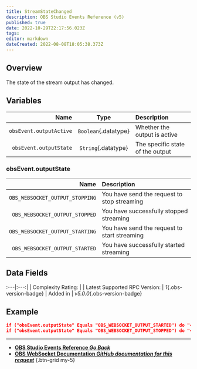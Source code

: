 ```yaml
---
title: StreamStateChanged
description: OBS Studio Events Reference (v5)
published: true
date: 2022-10-29T22:17:56.023Z
tags: 
editor: markdown
dateCreated: 2022-08-08T18:05:38.373Z
---
```


## Overview
The state of the stream output has changed.

## Variables
Name | Type | Description | 
----:|:----:|:------------|
`obsEvent.outputActive` | `Boolean`{.datatype} | Whether the output is active
`obsEvent.outputState` | `String`{.datatype} | The specific state of the output

### obsEvent.outputState
Name | Description
----:|:------------
`OBS_WEBSOCKET_OUTPUT_STOPPING` | You have send the request to stop streaming
`OBS_WEBSOCKET_OUTPUT_STOPPED` | You have successfully stopped streaming
`OBS_WEBSOCKET_OUTPUT_STARTING` | You have send the request to start streaming
`OBS_WEBSOCKET_OUTPUT_STARTED` | You have successfully started streaming

## Data Fields
:---|:---:|
| Complexity Rating: | <span class="stars stars--2"></span>
| Latest Supported RPC Version: | *1*{.obs-version-badge}
| Added in | *v5.0.0*{.obs-version-badge}

## Example
```json
if ("obsEvent.outputState" Equals "OBS_WEBSOCKET_OUTPUT_STARTED") do "<start streaming action>" then "break"
if ("obsEvent.outputState" Equals "OBS_WEBSOCKET_OUTPUT_STOPPED") do "<stop streaming action>" then "break"
```

---

- [<i class="mdi mdi-chevron-left"></i>**OBS Studio Events Reference *Go Back***](/Broadcasters/OBS/Events)
- [<i class="mdi mdi-github"></i> **OBS WebSocket Documentation *GitHub documentation for this request***](https://github.com/obsproject/obs-websocket/blob/master/docs/generated/protocol.md#streamstatechanged)
{.btn-grid my-5}